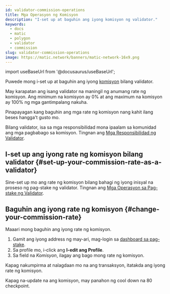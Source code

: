 ```yaml
---
id: validator-commission-operations
title: Mga Operasyon ng Komisyon
description: "I-set up at baguhin ang iyong komisyon ng validator."
keywords:
  - docs
  - matic
  - polygon
  - validator
  - commission
slug: validator-commission-operations
image: https://matic.network/banners/matic-network-16x9.png
---
```

import useBaseUrl from '@docusaurus/useBaseUrl';

Puwede mong i-set up at baguhin ang iyong [komisyon](../glossary#commission) bilang validator.

May karapatan ang isang validator na maningil ng anumang rate ng komisyon. Ang minimum na komisyon ay 0% at ang maximum na komisyon ay 100% ng mga gantimpalang nakuha.

Pinapayagan kang baguhin ang mga rate ng komisyon nang kahit ilang beses hangga't gusto mo.

Bilang validator, isa sa mga responsibilidad mona ipaalam sa komunidad ang mga pagbabago sa komisyon. Tingnan ang [Mga Responsibilidad ng Validator](../validator/responsibilities.md).

## I-set up ang iyong rate ng komisyon bilang validator {#set-up-your-commission-rate-as-a-validator}

Sine-set up mo ang rate ng komisyon bilang bahagi ng iyong inisyal na proseso ng pag-stake ng validator. Tingnan ang [Mga Operasyon sa Pag-stake ng Validator](validator-staking-operations.md).

## Baguhin ang iyong rate ng komisyon {#change-your-commission-rate}

Maaari mong baguhin ang iyong rate ng komisyon.

1. Gamit ang iyong address ng may-ari, mag-login sa [dashboard sa pag-stake](https://wallet.polygon.technology/staking/).
1. Sa profile mo, i-click ang **I-edit ang Profile**.
1. Sa field na *Komisyon*, ilagay ang bago mong rate ng komisyon.

Kapag nakumpirma at nalagdaan mo na ang transaksyon, itatakda ang iyong rate ng komisyon.

Kapag na-update na ang komisyon, may panahon ng cool down na 80 checkpoint.
